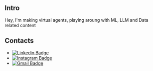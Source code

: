 ## Intro

Hey, I'm making virtual agents, playing aroung with ML, LLM and Data related content 


## Contacts
 - [![Linkedin Badge](https://img.shields.io/badge/-LinkedIn-blue?style=flat-square&logo=Linkedin&logoColor=white&link=https://www.linkedin.com/in/alrtas/)](https://www.linkedin.com/in/alrtas/)
 - [![Instagram Badge](https://img.shields.io/badge/-Instagram-e4405f?style=flat-square&logo=Instagram&logoColor=white&link=https://www.instagram.com/alrtas/)](https://www.instagram.com/alrtas/)
 - [![Gmail Badge](https://img.shields.io/badge/-Gmail-d14836?style=flat-square&logo=Gmail&logoColor=white&link=mailto:alrrtas@gmail.com)](mailto:alrrtas@gmail.com)
